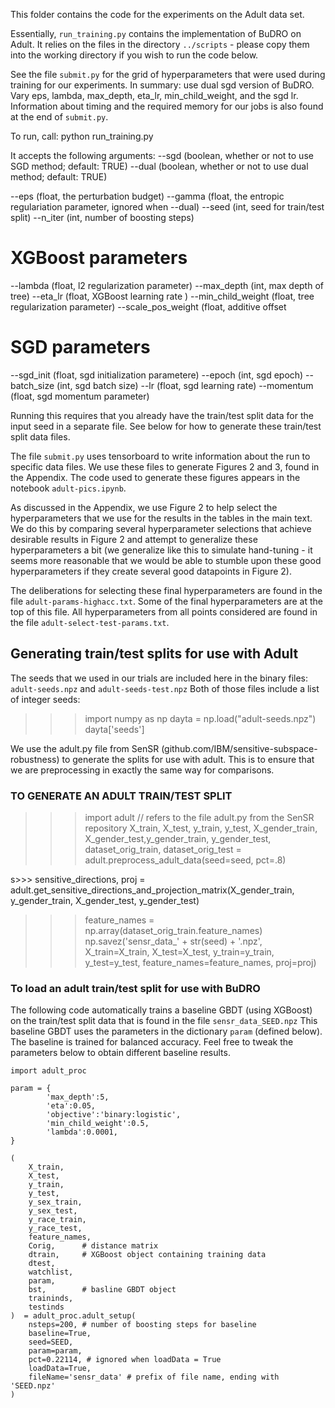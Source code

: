 This folder contains the code for the experiments on the Adult data set.

Essentially, `run_training.py` contains the implementation of BuDRO on Adult.
It relies on the files in the directory `../scripts` - please copy them into
the working directory if you wish to run the code below. 

See the file `submit.py` for the grid of hyperparameters that were used during
training for our experiments.  In summary: use dual sgd version of BuDRO.
Vary eps, lambda, max_depth, eta_lr, min_child_weight, and the sgd lr.
Information about timing and the required memory for our jobs is also found at
the end of `submit.py`.

To run, call:
python run_training.py

It accepts the following arguments:
--sgd   (boolean, whether or not to use SGD method; default: TRUE)
--dual  (boolean, whether or not to use dual method; default: TRUE)

--eps   (float, the perturbation budget)
--gamma (float, the entropic regulariation parameter, ignored when --dual)
--seed  (int, seed for train/test split)
--n_iter        (int, number of boosting steps) 

# XGBoost parameters
--lambda        (float, l2 regularization parameter)
--max_depth     (int, max depth of tree)
--eta_lr        (float, XGBoost learning rate )
--min_child_weight      (float, tree regularization parameter)
--scale_pos_weight      (float, additive offset 

# SGD parameters
--sgd_init      (float, sgd initialization parametere)
--epoch         (int, sgd epoch)
--batch_size    (int, sgd batch size)
--lr            (float, sgd learning rate)
--momentum      (float, sgd momentum parameter)


Running this requires that you already have the train/test split data for the
input seed in a separate file.  See below for how to generate these train/test
split data files.

The file `submit.py` uses tensorboard to write information about the run to
specific data files.  We use these files to generate Figures 2 and 3, found in
the Appendix.  The code used to generate these figures appears in the notebook
`adult-pics.ipynb`.

As discussed in the Appendix, we use Figure 2 to help select the
hyperparameters that we use for the results in the tables in the main text.
We do this by comparing several hyperparameter selections that achieve
desirable results in Figure 2 and attempt to generalize these hyperparameters
a bit (we generalize like this to simulate hand-tuning - it seems more
reasonable that we would be able to stumble upon these good hyperparameters if
they create several good datapoints in Figure 2).

The deliberations for selecting these final hyperparameters are found in the
file `adult-params-highacc.txt`.  Some of the final hyperparameters are at the
top of this file.  All hyperparameters from all points considered are found in
the file `adult-select-test-params.txt`.


## Generating train/test splits for use with Adult

The seeds that we used in our trials are included here in the binary files:
`adult-seeds.npz` and `adult-seeds-test.npz`
Both of those files include a list of integer seeds:

>>> import numpy as np
>>> dayta = np.load("adult-seeds.npz")
>>> dayta['seeds']


We use the adult.py file from SenSR (github.com/IBM/sensitive-subspace-robustness)
to generate the splits for use with adult.  This is to ensure that we are
preprocessing in exactly the same way for comparisons. 


### TO GENERATE AN ADULT TRAIN/TEST SPLIT

>>> import adult  // refers to the file adult.py from the SenSR repository 
>>> X_train, X_test, y_train, y_test, X_gender_train, X_gender_test,y_gender_train, y_gender_test, dataset_orig_train, dataset_orig_test = adult.preprocess_adult_data(seed=seed, pct=.8)

s>>> sensitive_directions, proj = adult.get_sensitive_directions_and_projection_matrix(X_gender_train, y_gender_train,  X_gender_test, y_gender_test)

>>> feature_names = np.array(dataset_orig_train.feature_names)
>>> np.savez('sensr_data_' + str(seed) + '.npz', X_train=X_train, X_test=X_test, y_train=y_train, y_test=y_test, feature_names=feature_names, proj=proj)


### To load an adult train/test split for use with BuDRO

The following code automatically trains a baseline GBDT (using XGBoost) on the
train/test split data that is found in the file `sensr_data_SEED.npz`
This baseline GBDT uses the parameters in the dictionary `param` (defined
below).  The baseline is trained for balanced accuracy.  Feel free to tweak
the parameters below to obtain different baseline results.

```
import adult_proc

param = {
        'max_depth':5,
        'eta':0.05,
        'objective':'binary:logistic',
        'min_child_weight':0.5,
        'lambda':0.0001,
}

(
    X_train,
    X_test,
    y_train,
    y_test,
    y_sex_train,
    y_sex_test,
    y_race_train,
    y_race_test,
    feature_names,
    Corig,      # distance matrix
    dtrain,     # XGBoost object containing training data
    dtest,
    watchlist,
    param,      
    bst,        # basline GBDT object
    traininds,
    testinds
)  = adult_proc.adult_setup(
    nsteps=200, # number of boosting steps for baseline
    baseline=True, 
    seed=SEED, 
    param=param,
    pct=0.22114, # ignored when loadData = True
    loadData=True,
    fileName='sensr_data' # prefix of file name, ending with 'SEED.npz'
)
```

